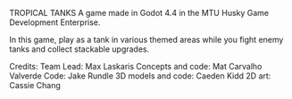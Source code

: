 TROPICAL TANKS
A game made in Godot 4.4 in the MTU Husky Game Development Enterprise.

In this game, play as a tank in various themed areas while you fight enemy tanks and collect stackable upgrades.

Credits:
Team Lead: Max Laskaris
Concepts and code: Mat Carvalho Valverde
Code: Jake Rundle
3D models and code: Caeden Kidd
2D art: Cassie Chang
